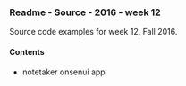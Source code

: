 ### Readme - Source - 2016 - week 12

Source code examples for week 12, Fall 2016.

#### Contents
* notetaker onsenui app
